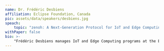 ```yaml
---
name: Dr. Frédéric Desbiens
affiliation: Eclipse Foundation, Canada
pic: assets/data/speakers/desbiens.jpg
speach:
    topic: "zenoh: A Next-Generation Protocol for IoT and Edge Computing"
withPaper: false
bio: >-
    "Frédéric Desbiens manages IoT and Edge Computing programs at the Eclipse Foundation. His job is to help the community innovate by bringing devices and software together. He is a strong supporter of open source. He worked as a product manager, solutions architect, and developer for companies as diverse as Pivotal, Cisco, and Oracle. Frédéric holds an MBA in electronic commerce, a BASc in Computer Science, and a BEd, all from Université Laval."
---
```


